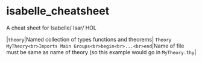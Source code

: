 # isabelle_cheatsheet
A cheat sheet for Isabelle/ Isar/ HOL

|`theory`|Named collection of types functions and theorems| ```Theory MyTheory<br>Imports Main Groups<br>begin<br>...<br>end```|Name of file must be same as name of theory (so this example would go in `MyTheory.thy`|
